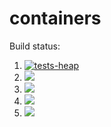 # containers

Build status:
1. [![tests-heap](https://github.com/ypei23/containers/actions/workflows/tests-heap.yml/badge.svg)](https://github.com/ypei23/containers/actions/workflows/tests-heap.yml)
1. [![](https://github.com/ypei23/containers/workflows/tests-BST/badge.svg)](https://github.com/ypei23/containers/actions?query=workflow%3Atests-BST)
1. [![](https://github.com/ypei23/containers/workflows/tests-BinaryTree/badge.svg)](https://github.com/ypei23/containers/actions?query=workflow%3Atests-BinaryTree)
1. [![](https://github.com/ypei23/containers/workflows/tests-fibonacci/badge.svg)](https://github.com/ypei23/containers/actions?query=workflow%3Atests-fibonacci)
1. [![](https://github.com/ypei23/containers/workflows/tests-range/badge.svg)](https://github.com/ypei23/containers/actions?query=workflow%3Atests-range)
